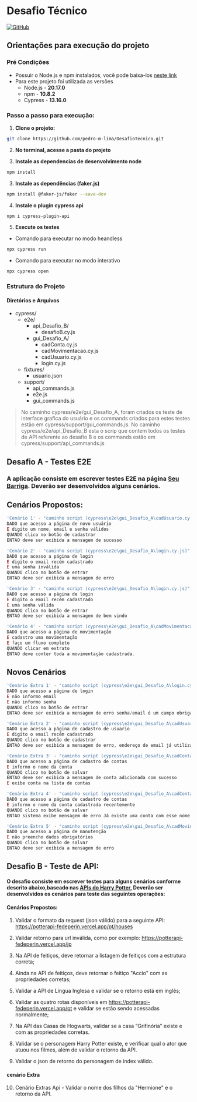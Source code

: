 # Desafio Técnico
[![GitHub](https://img.shields.io/badge/GitHub-pedro--m--lima-blue?style=for-the-badge&logo=github)](https://github.com/pedro-m-lima)

## Orientações para execução do projeto

### Pré Condições
- Possuir o Node.js e npm instalados, você pode baixa-los [neste link](https://nodejs.org/pt)
- Para este projeto foi utilizada as versões
    - Node.js - **20.17.0**
    - npm - **10.8.2**
    - Cypress - **13.16.0**

### Passo a passo para execução:
1. **Clone o projeto:**
````sh
git clone https://github.com/pedro-m-lima/DesafioTecnico.git
````
2. **No terminal, acesse a pasta do projeto**

3. **Instale as dependencias de desenvolvimento node**
````sh
npm install
````

3. **Instale as dependências (faker.js)**
````sh
npm install @faker-js/faker --save-dev
````

4. **Instale o plugin cypress api**
````sh
npm i cypress-plugin-api
````

5. **Execute os testes**
- Comando para executar no modo heandless
````sh
npx cypress run
````
- Comando para executar no modo interativo
````sh
npx cypress open
````
### Estrutura do Projeto
#### Diretórios e Arquivos
- cypress/
  - e2e/ 
    - api_Desafio_B/                    
      - desafioB.cy.js
    - gui_Desafio_A/
      - cadConta.cy.js
      - cadMovimentacao.cy.js
      - cadUsuario.cy.js
      - login.cy.js
  - fixtures/
    - usuario.json
  - support/
    - api_commands.js
    - e2e.js
    - gui_commands.js

> No caminho cypress/e2e/gui_Desafio_A, foram criados os teste de interface grafica do usuário e os commands criados para estes testes estão em cypress/support/gui_commands.js. No caminho cypress/e2e/api_Desafio_B esta o scrip que contem todos os testes  de API referente ao desafio B e os commands estão em cypress/support/api_commands.js


## Desafio A - Testes E2E
### A aplicação consiste em escrever testes E2E na página [Seu Barriga](https://seubarriga.wcaquino.me/login). Deverão ser desenvolvidos alguns cenários.

## Cenários Propostos:

```` javascript
'Cenário 1' - "caminho script (cypress\e2e\gui_Desafio_A\cadUsuario.cy.js)"
DADO que acesso a página de novo usuário
E digito um nome, email e senha válidos
QUANDO clico no botão de cadastrar
ENTAO deve ser exibida a mensagem de sucesso

'Cenário 2' - "caminho script (cypress\e2e\gui_Desafio_A\login.cy.js)"
DADO que acesso a página de login
E digito o email recém cadastrado
E uma senha inválida
QUANDO clico no botão de entrar
ENTAO deve ser exibida a mensagem de erro

'Cenário 3' - "caminho script (cypress\e2e\gui_Desafio_A\login.cy.js)"
DADO que acesso a página de login
E digito o email recém cadastrado
E uma senha válida
QUANDO clico no botão de entrar
ENTAO deve ser exibida a mensagem de bem vindo

'Cenário 4' - "caminho script (cypress\e2e\gui_Desafio_A\cadMovimentacao.cy.js)"
DADO que acesso a página de movimentação
E cadastro uma movimentação
E faço um fluxo completo
QUANDO clicar em extrato
ENTAO deve conter toda a movimentação cadastrada.
````

## Novos Cenários 
````JavaScript
'Cenário Extra 1' - "caminho script (cypress\e2e\gui_Desafio_A\login.cy.js)"
DADO que acesso a página de login
E não informo email
E não informo senha
QUANDO clico no botão de entrar
ENTAO deve ser exibida a mensagem de erro senha/email é um campo obrigatório

'Cenário Extra 2' - "caminho script (cypress\e2e\gui_Desafio_A\cadUsuario.cy.js)"
DADO que acesso a página de cadastro de usuario
E digito o email recém cadastrado
QUANDO clico no botão de cadastrar
ENTAO deve ser exibida a mensagem de erro, endereço de email já utilizado

'Cenário Extra 3' - "caminho script (cypress\e2e\gui_Desafio_A\cadConta.cy.js)"
DADO que acesso a página de cadastro de contas
E informo o nome da conta
QUANDO clico no botão de salvar
ENTAO deve ser exibida a mensagem de conta adicionada com sucesso
E exibe conta na lista de contas

'Cenário Extra 4' - "caminho script (cypress\e2e\gui_Desafio_A\cadConta.cy.js)"
DADO que acesso a página de cadastro de contas
E informo o nome da conta cadastrada recentemente
QUANDO clico no botão de salvar
ENTAO sistema exibe mensagem de erro Já existe uma conta com esse nome!

'Cenário Extra 5' - "caminho script (cypress\e2e\gui_Desafio_A\cadMovimentacao.cy.js)"
DADO que acesso a página de manutenção
E não preencho dados obrigatórios
QUANDO clico no botão de salvar
ENTAO deve ser exibida a mensagem de erro
````
## Desafio B - Teste de API:
#### O desafio consiste em escrever testes para alguns cenários conforme descrito abaixo,baseado nas [APIs do Harry Potter](https://potterapi-fedeperin.vercel.app/pt),  Deverão ser desenvolvidos os cenários para teste das seguintes operações:

#### Cenários Propostos:
 1. Validar o formato da request (json válido) para a seguinte API:
 https://potterapi-fedeperin.vercel.app/pt/houses

 2. Validar retorno para url inválida, como por exemplo:
 https://potterapi-fedeperin.vercel.app/jp

 3. Na API de feitiços, deve retornar a listagem de feitiços com a estrutura
 correta;

 4. Ainda na API de feitiços, deve retornar o feitiço "Accio" com as
 propriedades corretas;

 5. Validar a API de Língua Inglesa e validar se o retorno está em inglês;

 6. Validar as quatro rotas disponíveis em
 https://potterapi-fedeperin.vercel.app/pt e validar se estão sendo
 acessadas normalmente;

 7. Na API das Casas de Hogwarts, validar se a casa “Grifinória” existe e
 com as propriedades corretas.

 8. Validar se o personagem Harry Potter existe, e verificar qual o ator que atuou nos filmes,
 além de validar o retorno da API.

 9. Validar o json de retorno do personagem de index válido.

#### cenário Extra

10. Cenário Extras Api - Validar o nome dos filhos da "Hermione" e o retorno da API.